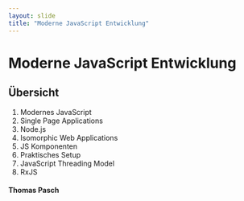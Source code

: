 ```yaml
---
layout: slide
title: "Moderne JavaScript Entwicklung"
---
```


# Moderne JavaScript Entwicklung

## Übersicht

1. Modernes JavaScript
1. Single Page Applications
1. Node.js
1. Isomorphic Web Applications
1. JS Komponenten
1. Praktisches Setup
1. JavaScript Threading Model
1. RxJS


#### Thomas Pasch
